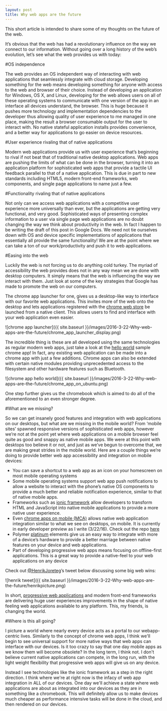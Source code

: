 ```yaml
---
layout: post
title: Why web apps are the future
---
```


This short article is intended to share some of my thoughts on the future of the web.

It’s obvious that the web has had a revolutionary influence on the way we connect to our information. Without going over a long history of the web’s evolution, let’s see what the web provides us with today:

#OS independence

The web provides an OS independent way of interacting with web applications that seamlessly integrate with cloud storage. Developing something for the web means developing something for anyone with access to the web and browser of their choice. Instead of developing an application for Windows, OS X, and Linux, developing for the web allows users on all of these operating systems to communicate with one version of the app in an interface all devices understand, the browser. This is huge because it pushes more technology and implementation dependencies to the developer thus allowing quality of user experience to me managed in one place, making the result a browser consumable output for the user to interact with. No native stateful application installs provides convenience, and a better way for applications to go easier on device resources.

#User experience rivaling that of native applications

Modern web applications provide us with user experience that’s beginning to rival if not beat that of traditional native desktop applications. Web apps are pushing the limits of what can be done in the browser, turning it into an application platform for sophisticated web apps that provide a tactile UI feedback parallel to that of a native application. This is due in part to new standards including HTML5, modern front-end frameworks, web components, and single page applications to name just a few.

#Functionality rivaling that of native applications

Not only can we access web applications with a competitive user experience more universally than ever, but the applications are getting very functional, and very good. Sophisticated ways of presenting complex information to a user via single page web applications are no doubt changing the way we think about productivity in the web. In fact I happen to be writing the draft of this post in Google Docs. We need not tie ourselves down with OS and device specific implementations of applications that essentially all provide the same functionality! We are at the point where we can take a ton of our work/productivity and push it to web applications.

#Easing into the web

Luckily the web is not forcing us to do anything cold turkey. The myriad of accessibility the web provides does not in any way mean we are done with desktop computers. It simply means that the web is influencing the way we interact with them. Just look at some of the key strategies that Google has made to promote the web on our computers.

The chrome app launcher for one, gives us a desktop-like way to interface with our favorite web applications. This invites more of the web onto the desktop and lets applications registered with the [chrome web store](https://chrome.google.com/webstore/category/apps) be launched from a native client. This allows users to find and interface with your web application even easier.

![chrome app launcher]({{ site.baseurl }}/images/2016-3-22-Why-web-apps-are-the-future/chrome_app_launcher_display.png)

The incredible thing is these are all developed using the same technologies as regular modern web apps, just take a look at the [hello world](https://github.com/GoogleChrome/chrome-app-samples/tree/master/samples/hello-world) sample chrome app! In fact, any existing web application can be made into a chrome app with just a few additions. Chrome apps can also be extended with certain native modules providing unprecedented access to the filesystem and other hardware features such as Bluetooth.

![chrome app hello world]({{ site.baseurl }}/images/2016-3-22-Why-web-apps-are-the-future/chrome_app_on_ubuntu.png)

One step further gives us the chromebook which is aimed to do all of the aforementioned to an even stronger degree.

#What are we missing?

So we can get insanely good features and integration with web applications on our desktops, but what are we missing in the mobile world? From ‘mobile sites’ spawned responsive versions of sophisticated web apps, however we’re not at the point yet where web applications on a mobile browser feel quite as good and snappy as native mobile apps. We were at this point with desktops too believe it or not, and just as we’ve begun to overcome that, we are making great strides in the mobile world. Here are a couple things we’re doing to provide better web app accessibility and integration on mobile devices:

 - You can save a shortcut to a web app as an icon on your homescreen on most mobile operating systems
 - Some mobile operating systems support web app push notifications to allow a website to interact with the phone’s native OS components to provide a much better and reliable notification experience, similar to that of native mobile apps.
 - Frameworks such as [ionic framework](http://ionicframework.com/) allow developers to transform HTML and JavaScript into native mobile applications to provide a more native user experience.
 - Even [chrome apps on mobile (MCA)](https://developer.chrome.com/apps/chrome_apps_on_mobile) allows native web application integration similar to what we see on desktops, on mobile. It is currently in early developer preview as I write (3/22/16). Check out the repo [here](https://github.com/MobileChromeApps/mobile-chrome-apps)
 - Polymer [platinum](https://elements.polymer-project.org/browse?package=platinum-elements) elements give us an easy way to integrate with more of a device’s hardware to provide a better marriage between native features on your device and web applications.
 - Part of developing progressive web apps means focusing on offline-first applications. This is a great way to provide a native-feel to your web applications on any device
 
Check out [@HenrikJoreteg](https://twitter.com/HenrikJoreteg)’s tweet below discussing some big web wins:
 
![henrik tweet]({{ site.baseurl }}/images/2016-3-22-Why-web-apps-are-the-future/henrikpicture.png)
 
In short, [progressive web applications](https://developers.google.com/web/progressive-web-apps) and modern front-end frameworks are delivering huge user experiences improvements in the shape of native feeling web applications available to any platform. This, my friends, is changing the world.
 
#Where is this all going?
 
I picture a world where nearly every device acts as a portal to our webapp-centric lives. Similarly to the concept of chrome web apps, I think we'll begin to see universal support for more native ways that web apps can interface with our devices. Is it too crazy to say that one day mobile apps as we know them will become obsolete? In the long term, I think not. I don't believe current native applications can compete, in the long run, with the light weight flexibility that progressive web apps will give us on any device.

Instead I see technologies like the ionic framework as a step in the right direction. I think where we're at right now is the infacy of web app integration in ALL of our devices. One day we'll
achieve a state where web applications are about as integrated into our devices as they are in something like a chromebook. This will definitely allow us to make devices much cheaper as performance intensive tasks
will be done in the cloud, and then rendered on our devices.